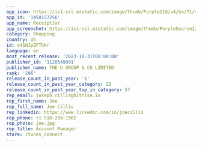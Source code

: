 ```yaml
---
app_icon: https://is1-ssl.mzstatic.com/image/thumb/Purple116/v4/ba/71/ec/ba71ec64-bed8-6278-5a79-d7113d014285/AppIcon-1x_U007emarketing-0-6-0-85-220.png/1024x1024bb.png
app_id: '1450157256'
app_name: ReceiptJar
app_screenshot: https://is1-ssl.mzstatic.com/image/thumb/PurpleSource126/v4/4a/e0/0b/4ae00b5b-53ed-a0d3-05fb-a47b71b4b7ef/efa42835-fc80-43ab-818f-2cc85b1a1b72_iPhone_x_-_1_US.png/1284x2778bb.png
category: Shopping
country: US
id: o41HJpZFThkr
language: en
most_recent_release: '2023-10-31T00:00:00'
publisher_id: '1120549991'
publisher_name: THE U GROUP & CO LIMITED
rank: '296'
release_count_in_past_year: '1'
release_count_in_past_year_category: 22
release_count_in_past_year_top_in_category: 57
rep_email: joseph.cillis@bitrise.io
rep_first_name: Joe
rep_full_name: Joe Cillis
rep_linkedin: https://www.linkedin.com/in/joecillis
rep_phone: +1 518-258-1902
rep_photo: joe.jpg
rep_title: Account Manager
store: itunes_connect
---
```

